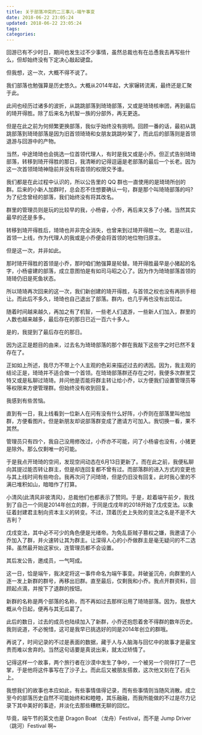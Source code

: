 ```yaml
---
title: 关于部落冲突的二三事儿-端午事变
date: 2018-06-22 23:05:24
updated: 2018-06-22 23:05:24
tags:
categories:
---
```


回游已有不少时日，期间也发生过不少事情，虽然总裁也有在怂恿我去再写些什么，但却始终没有下定决心敲起键盘。

但我想，这一次，大概不得不说了。

<!-- more -->

我们部落也勉强算是历史悠久。大概从2014年起，大家辗转流离，最终还是汇聚于此。

此间也经历过诸多的波折，从跳跳部落到琦琦部落，又或是琦琦核审团，再到最后的琦开得胜。除了后来名为机智一族的分部外，再无更迭。

但是在此之前为何频繁更换部落，我似乎始终没有挑明。回顾一番的话，最初从跳跳部落到琦琦部落是因为旧首领琦琦和女朋友跳跳吵架了，而此后的部落则是首领退游与回游中的产物。

当然，中途琦琦也会挑选一位首领代理人，有时是我又或是小乔。但正式告别琦琦部落，转移到琦开得胜的那日，我清晰的记得逗逼是老部落的最后一个长老。因为这一次首领琦琦神隐前并没有将首领的权限交予谁。

我们都是在此过程中认识的，所以公告里的 QQ 群也一直使用的是琦琦所创的群。后来的小新人加群时，总会忍不住想要确认一句，群是那个叫琦琦部落的吗?为了纪念曾经的部落，我们始终没有将其改名。

群里的管理员则是玩的比较早的我，小杨睿，小乔，再后来又多了小猪。当然其实最早的还是多多。

转移到琦开得胜后，琦琦也并非完全消失，也曾来到过琦开得胜一次。若是以往，首领一上线，作为代理人的我或是小乔便会将首领的地位物归原主。

但是这一次，并非如此。

那时琦开得胜的首领是小乔，那时咱们勉强算是轮替。琦开得胜最早是小猪起的名字，小杨睿建的部落，成立意图怕是有如司马昭之心了。因为作为琦琦部落首领的琦琦仍旧是死鱼状态。

所以琦琦再次回来的这一次，我们新创建的琦开得胜，与首领之权也没有再拱手相让。而此后不多久，琦琦也自己退出了部落。群内，也几乎再也没有出现过。

随着时间越来越久，再加之有了机智，一些老人们退游，一些新人们加入，群里的人数也越来越多，最后存在的那日已近一百六十多人。

是的，我提到了最后存在的那日。

因为这正是题目的由来，过去名为琦琦部落的那个群在我敲下这些字之时已然不复存在了。

正如如上所述，我尽力不带上个人主观的色彩来描述过去的诱因。因为，我主观的结论正是，琦琦并不适合做一个首领。在琦琦部落群还存在之时，我便多次群里艾特又或是私聊过琦琦。并问他是否能将群主转让给小乔，以方便我们设置管理员等等权限来方便管理群。但始终没有收到回复。

我感到有些苦恼。

直到有一日，我上线看到一位新人在问有没有什么好阵，小乔则在部落里叫他加群，方便看图片。但是新朋友却说部落群变成了邀请方可加入。我切换一看，果不其然。

管理员只有四个，我自己没用修改过，小乔亦不可能，问了小杨睿也没有，小猪更是除外。那么仅剩唯一的可能。

于是我点开琦琦的空间，发现空间动态在6月13日更新了。而在此之前，我便私聊向其提过能否转让群主，但是却连回复都不曾有过。而部落群的进入方式的变更也与其上线时间有些吻合。我再次问了问琦琦，但是仍旧没有回复。此时我心里的不满已堆积如山，暗暗作了打算。

小清风(此清风非彼清风)，总裁他们也都表示了赞同。于是，趁着端午前夕，我找到了自己一个同是2014年创立的群，于同是戊戌年的2018开始了戊戌变法。以象征着封建君主制向资本主义的转变。不过，顶着历史上失败的变法之名是不是不大吉利？

戊戌变法，其中必不可少的角色便是光绪帝。为免乱臣贼子篡权之嫌，我邀请了小乔加入了群，并火速转让其为群主。让深得人心的小乔做群主是毫无疑问的不二选择。虽然最开始这家伙，连管理员都不会设置。

其后发公告，邀成员，一气呵成。

这一日，恰是端午，我决定将这一事件命名为端午事变。并破釜沉舟，向群里的人逐一发上新群的群号，再移出旧群。直至最后，仅剩我和小乔。我点开群资料，回顾起点滴，并按下了退群的按钮。

新群的名称是两个部落的名称，而不再如过去那样沿用了琦琦部落。因为，我想大概从今日起，便再与其无瓜葛了。

此后的数日，过去的成员也陆续加入了新群，小乔还抱怨着舍不得群的数年历史。我则说道，不必惋惜，这可是我早已挑选好的同是2014年创立的群哦。

再说了，时间记录的不过是表面的数据，藏于人与人脑海与回忆中的故事才是最宝贵而难以舍弃的。当然这句话要是真说出来，就太过矫情了。

记得这样一个故事，两个旅行者在沙漠中发生了争吵，一个被另一个同伴打了一巴掌，于是他将这件事写在了沙子上。而此后又被朋友搭救，这次他又刻在了石头上。

我想我们的故事也本应如此，有些事情值得记录，而有些事情则当随风消散。成立至今的部落历史自然不可能始终和和睦睦，其乐融融，而我所能做的不过是尽力记录下其中美好的事迹，并淡化去那些糟糕无聊的回忆。

毕竟，端午节的英文也是 Dragon Boat （龙舟）Festival，而不是 Jump Driver （跳河）Festival 啊~